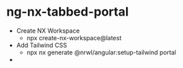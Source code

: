 # ng-nx-tabbed-portal

- Create NX Workspace
  - npx create-nx-workspace@latest
- Add Tailwind CSS
  - npx nx generate @nrwl/angular:setup-tailwind portal
- 
  
